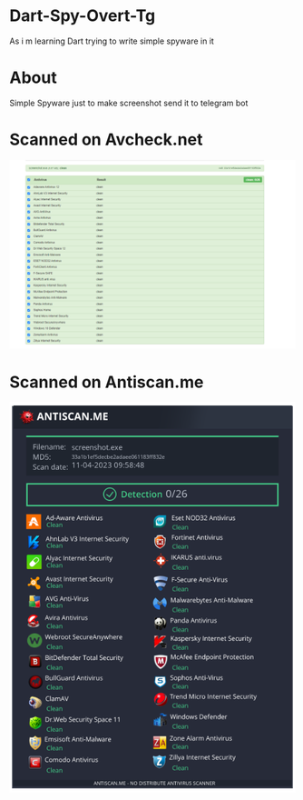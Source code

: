 # Dart-Spy-Overt-Tg
As i m learning Dart trying to write simple spyware  in it


# About 
  Simple Spyware just to make screenshot send it to telegram bot 
 
  
 # Scanned on Avcheck.net
   ![screenshot](Avcheck.PNG)

 
# Scanned on Antiscan.me
 ![screenshot](Antiscandart.png)
